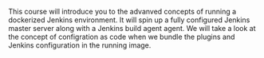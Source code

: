 This course will introduce you to the advanved concepts of running a dockerized Jenkins environment. It will spin up a fully configured Jenkins master server along with a Jenkins build agent agent. We will take a look at the concept of configration as code when we bundle the plugins and Jenkins configuration in the running image.

